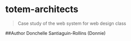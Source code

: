 # totem-architects
>Case study of the web system for web design class


##Author
Donchelle Santiaguin-Rollins (Donnie)
